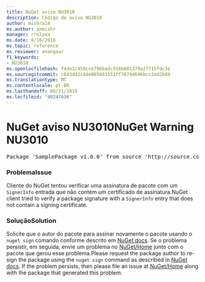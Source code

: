 ```yaml
---
title: NuGet aviso NU3010
description: Código de aviso NU3010
author: mishra14
ms.author: anmishr
manager: rrelyea
ms.date: 8/16/2018
ms.topic: reference
ms.reviewer: anangaur
f1_keywords:
- NU3010
ms.openlocfilehash: f4de1c450cce796badc916b601379a27715fdc3e
ms.sourcegitcommit: c643dd2c44e085601551ff7079d696bcc3ad2b49
ms.translationtype: MT
ms.contentlocale: pt-BR
ms.lasthandoff: 08/21/2018
ms.locfileid: "40247636"
---
```

# <a name="nuget-warning-nu3010"></a><span data-ttu-id="d34e3-103">NuGet aviso NU3010</span><span class="sxs-lookup"><span data-stu-id="d34e3-103">NuGet Warning NU3010</span></span>

<pre>Package 'SamplePackage v1.0.0' from source 'http://source.com/index.json': The primary signature does not have a signing certificate.</pre>

### <a name="issue"></a><span data-ttu-id="d34e3-104">Problema</span><span class="sxs-lookup"><span data-stu-id="d34e3-104">Issue</span></span>

<span data-ttu-id="d34e3-105">Cliente do NuGet tentou verificar uma assinatura de pacote com um `SignerInfo` entrada que não contém um certificado de assinatura.</span><span class="sxs-lookup"><span data-stu-id="d34e3-105">NuGet client tried to verify a package signature with a `SignerInfo` entry that does not contain a signing certificate.</span></span>


### <a name="solution"></a><span data-ttu-id="d34e3-106">Solução</span><span class="sxs-lookup"><span data-stu-id="d34e3-106">Solution</span></span>

<span data-ttu-id="d34e3-107">Solicite que o autor do pacote para assinar novamente o pacote usando o `nuget sign` comando conforme descrito em [NuGet docs](https://docs.microsoft.com/en-us/nuget/create-packages/sign-a-package). Se o problema persistir, em seguida, envie um problema no [NuGet/Home](https://github.com/NuGet/Home/issues) junto com o pacote que gerou esse problema.</span><span class="sxs-lookup"><span data-stu-id="d34e3-107">Please request the package author to re-sign the package using the `nuget sign` command as described in [NuGet docs](https://docs.microsoft.com/en-us/nuget/create-packages/sign-a-package). If the problem persists, then please file an issue at [NuGet/Home](https://github.com/NuGet/Home/issues) along with the package that generated this problem.</span></span>


